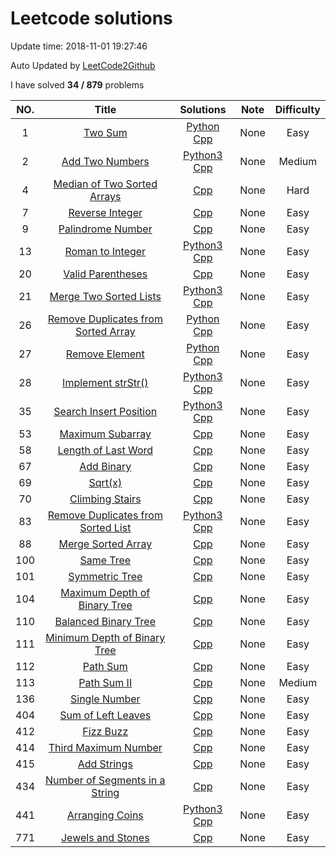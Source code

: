 #  Leetcode solutions
Update time:  2018-11-01 19:27:46 

Auto Updated by [LeetCode2Github](https://github.com/quinwu/LeetCode2Github)

I have solved **34   /   879** problems

|NO.|Title|Solutions|Note|Difficulty|
|:---:|:---:|:---:|:---:|:---:|
|1|[Two Sum](https://leetcode.com/problems/two-sum)|[Python](001.%20Two%20Sum/two-sum.py) [Cpp](001.%20Two%20Sum/two-sum.cpp) |None|Easy|
|2|[Add Two Numbers](https://leetcode.com/problems/add-two-numbers)|[Python3](002.%20Add%20Two%20Numbers/add-two-numbers.py) [Cpp](002.%20Add%20Two%20Numbers/add-two-numbers.cpp) |None|Medium|
|4|[Median of Two Sorted Arrays](https://leetcode.com/problems/median-of-two-sorted-arrays)|[Cpp](004.%20Median%20of%20Two%20Sorted%20Arrays/median-of-two-sorted-arrays.cpp) |None|Hard|
|7|[Reverse Integer](https://leetcode.com/problems/reverse-integer)|[Cpp](007.%20Reverse%20Integer/reverse-integer.cpp) |None|Easy|
|9|[Palindrome Number](https://leetcode.com/problems/palindrome-number)|[Cpp](009.%20Palindrome%20Number/palindrome-number.cpp) |None|Easy|
|13|[Roman to Integer](https://leetcode.com/problems/roman-to-integer)|[Python3](013.%20Roman%20to%20Integer/roman-to-integer.py) [Cpp](013.%20Roman%20to%20Integer/roman-to-integer.cpp) |None|Easy|
|20|[Valid Parentheses](https://leetcode.com/problems/valid-parentheses)|[Cpp](020.%20Valid%20Parentheses/valid-parentheses.cpp) |None|Easy|
|21|[Merge Two Sorted Lists](https://leetcode.com/problems/merge-two-sorted-lists)|[Python3](021.%20Merge%20Two%20Sorted%20Lists/merge-two-sorted-lists.py) [Cpp](021.%20Merge%20Two%20Sorted%20Lists/merge-two-sorted-lists.cpp) |None|Easy|
|26|[Remove Duplicates from Sorted Array](https://leetcode.com/problems/remove-duplicates-from-sorted-array)|[Python](026.%20Remove%20Duplicates%20from%20Sorted%20Array/remove-duplicates-from-sorted-array.py) [Cpp](026.%20Remove%20Duplicates%20from%20Sorted%20Array/remove-duplicates-from-sorted-array.cpp) |None|Easy|
|27|[Remove Element](https://leetcode.com/problems/remove-element)|[Python](027.%20Remove%20Element/remove-element.py) [Cpp](027.%20Remove%20Element/remove-element.cpp) |None|Easy|
|28|[Implement strStr()](https://leetcode.com/problems/implement-strstr)|[Python3](028.%20Implement%20strStr()/implement-strstr.py) [Cpp](028.%20Implement%20strStr()/implement-strstr.cpp) |None|Easy|
|35|[Search Insert Position](https://leetcode.com/problems/search-insert-position)|[Python3](035.%20Search%20Insert%20Position/search-insert-position.py) [Cpp](035.%20Search%20Insert%20Position/search-insert-position.cpp) |None|Easy|
|53|[Maximum Subarray](https://leetcode.com/problems/maximum-subarray)|[Cpp](053.%20Maximum%20Subarray/maximum-subarray.cpp) |None|Easy|
|58|[Length of Last Word](https://leetcode.com/problems/length-of-last-word)|[Cpp](058.%20Length%20of%20Last%20Word/length-of-last-word.cpp) |None|Easy|
|67|[Add Binary](https://leetcode.com/problems/add-binary)|[Cpp](067.%20Add%20Binary/add-binary.cpp) |None|Easy|
|69|[Sqrt(x)](https://leetcode.com/problems/sqrtx)|[Cpp](069.%20Sqrt(x)/sqrtx.cpp) |None|Easy|
|70|[Climbing Stairs](https://leetcode.com/problems/climbing-stairs)|[Cpp](070.%20Climbing%20Stairs/climbing-stairs.cpp) |None|Easy|
|83|[Remove Duplicates from Sorted List](https://leetcode.com/problems/remove-duplicates-from-sorted-list)|[Python3](083.%20Remove%20Duplicates%20from%20Sorted%20List/remove-duplicates-from-sorted-list.py) [Cpp](083.%20Remove%20Duplicates%20from%20Sorted%20List/remove-duplicates-from-sorted-list.cpp) |None|Easy|
|88|[Merge Sorted Array](https://leetcode.com/problems/merge-sorted-array)|[Cpp](088.%20Merge%20Sorted%20Array/merge-sorted-array.cpp) |None|Easy|
|100|[Same Tree](https://leetcode.com/problems/same-tree)|[Cpp](100.%20Same%20Tree/same-tree.cpp) |None|Easy|
|101|[Symmetric Tree](https://leetcode.com/problems/symmetric-tree)|[Cpp](101.%20Symmetric%20Tree/symmetric-tree.cpp) |None|Easy|
|104|[Maximum Depth of Binary Tree](https://leetcode.com/problems/maximum-depth-of-binary-tree)|[Cpp](104.%20Maximum%20Depth%20of%20Binary%20Tree/maximum-depth-of-binary-tree.cpp) |None|Easy|
|110|[Balanced Binary Tree](https://leetcode.com/problems/balanced-binary-tree)|[Cpp](110.%20Balanced%20Binary%20Tree/balanced-binary-tree.cpp) |None|Easy|
|111|[Minimum Depth of Binary Tree](https://leetcode.com/problems/minimum-depth-of-binary-tree)|[Cpp](111.%20Minimum%20Depth%20of%20Binary%20Tree/minimum-depth-of-binary-tree.cpp) |None|Easy|
|112|[Path Sum](https://leetcode.com/problems/path-sum)|[Cpp](112.%20Path%20Sum/path-sum.cpp) |None|Easy|
|113|[Path Sum II](https://leetcode.com/problems/path-sum-ii)|[Cpp](113.%20Path%20Sum%20II/path-sum-ii.cpp) |None|Medium|
|136|[Single Number](https://leetcode.com/problems/single-number)|[Cpp](136.%20Single%20Number/single-number.cpp) |None|Easy|
|404|[Sum of Left Leaves](https://leetcode.com/problems/sum-of-left-leaves)|[Cpp](404.%20Sum%20of%20Left%20Leaves/sum-of-left-leaves.cpp) |None|Easy|
|412|[Fizz Buzz](https://leetcode.com/problems/fizz-buzz)|[Cpp](412.%20Fizz%20Buzz/fizz-buzz.cpp) |None|Easy|
|414|[Third Maximum Number](https://leetcode.com/problems/third-maximum-number)|[Cpp](414.%20Third%20Maximum%20Number/third-maximum-number.cpp) |None|Easy|
|415|[Add Strings](https://leetcode.com/problems/add-strings)|[Cpp](415.%20Add%20Strings/add-strings.cpp) |None|Easy|
|434|[Number of Segments in a String](https://leetcode.com/problems/number-of-segments-in-a-string)|[Cpp](434.%20Number%20of%20Segments%20in%20a%20String/number-of-segments-in-a-string.cpp) |None|Easy|
|441|[Arranging Coins](https://leetcode.com/problems/arranging-coins)|[Python3](441.%20Arranging%20Coins/arranging-coins.py) [Cpp](441.%20Arranging%20Coins/arranging-coins.cpp) |None|Easy|
|771|[Jewels and Stones](https://leetcode.com/problems/jewels-and-stones)|[Cpp](771.%20Jewels%20and%20Stones/jewels-and-stones.cpp) |None|Easy|
